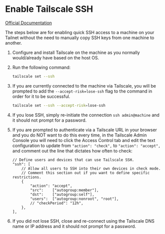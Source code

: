 # Enable Tailscale SSH

<a href="https://tailscale.com/kb/1193/tailscale-ssh" target="_blank">Official Documentation</a>

The steps below are for enabling quick SSH access to a machine on your Tailnet without the need to manually copy SSH keys from one machine to another.

1. Configure and install Tailscale on the machine as you normally would/already have based on the host OS.

2. Run the following command:

    ```bash
    tailscale set --ssh
    ```

3. If you are currently connected to the machine via Tailscale, you will be prompted to add the `--accept-risk=lose-ssh` flag to the command in order for it to be successful.

    ```bash
    tailscale set --ssh --accept-risk=lose-ssh
    ```

4. If you lose SSH, simply re-initiate the connection `ssh admin@machine` and it should not prompt for a password.

5. If you are prompted to authenticate via a Tailscale URL in your browser and you do NOT want to do this every time, in the Tailscale Admin Console you will need to click the Access Control tab and edit the text configuration to update from `"action": "check",` to `"action": "accept",` and comment out the line that dictates how often to check:

    ```
    // Define users and devices that can use Tailscale SSH.
	"ssh": [
		// Allow all users to SSH into their own devices in check mode.
		// Comment this section out if you want to define specific restrictions.
		{
			"action": "accept",
			"src":    ["autogroup:member"],
			"dst":    ["autogroup:self"],
			"users":  ["autogroup:nonroot", "root"],
			// "checkPeriod": "12h",
		},
	],
    ```

5. If you did not lose SSH, close and re-connect using the Tailscale DNS name or IP address and it should not prompt for a password.
